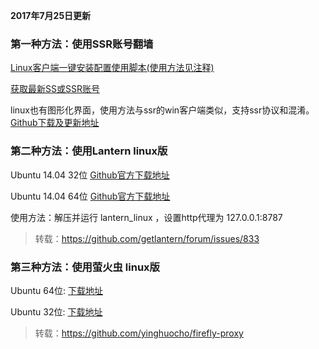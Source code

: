 **2017年7月25日更新**

### 第一种方法：使用SSR账号翻墙

[Linux客户端一键安装配置使用脚本(使用方法见注释)](https://github.com/the0demiurge/CharlesScripts/blob/master/charles/bin/ssr)

[获取最新SS或SSR账号](https://github.com/Alvin9999/new-pac/wiki/ss%E5%85%8D%E8%B4%B9%E8%B4%A6%E5%8F%B7)
 
linux也有图形化界面，使用方法与ssr的win客户端类似，支持ssr协议和混淆。[Github下载及更新地址](https://github.com/erguotou520/electron-ssr/releases)

### 第二种方法：使用Lantern linux版

Ubuntu 14.04 32位 [Github官方下载地址](https://raw.githubusercontent.com/getlantern/lantern-binaries/master/lantern-installer-32-bit.deb)

Ubuntu 14.04 64位 [Github官方下载地址](https://raw.githubusercontent.com/getlantern/lantern-binaries/master/lantern-installer-64-bit.deb)

使用方法：解压并运行 lantern_linux ，设置http代理为 127.0.0.1:8787

> 转载：https://github.com/getlantern/forum/issues/833

### 第三种方法：使用萤火虫 linux版

Ubuntu 64位: [下载地址](https://github.com/yinghuocho/download/blob/master/firefly_linux_amd64_install.deb?raw=true)

Ubuntu 32位: [下载地址](https://github.com/yinghuocho/download/blob/master/firefly_linux_386_install.deb?raw=true)

> 转载：https://github.com/yinghuocho/firefly-proxy